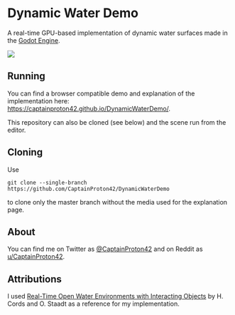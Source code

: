 # Dynamic Water Demo

A real-time GPU-based implementation of dynamic water surfaces made in the [Godot Engine](https://godotengine.org/).

![](https://github.com/CaptainProton42/DynamicWaterDemo/raw/media/demo.gif)

## Running

You can find a browser compatible demo and explanation of the implementation here: https://captainproton42.github.io/DynamicWaterDemo/.

This repository can also be cloned (see below) and the scene run from the editor.

## Cloning

Use

```
git clone --single-branch https://github.com/CaptainProton42/DynamicWaterDemo
```

to clone only the master branch without the media used for the explanation page.

## About

You can find me on Twitter as [@CaptainProton42](https://twitter.com/CaptainProton42) and on Reddit as [u/CaptainProton42](https://www.reddit.com/user/CaptainProton42).

## Attributions

I used [Real-Time Open Water Environments with Interacting Objects](https://www.researchgate.net/publication/221314832_Real-Time_Open_Water_Environments_with_Interacting_Objects) by H. Cords and O. Staadt as a reference for my implementation.
